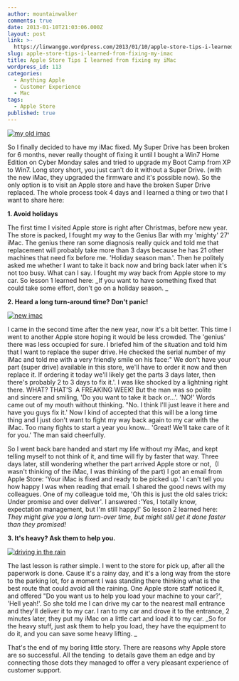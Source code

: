 ```yaml
---
author: mountainwalker
comments: true
date: 2013-01-10T21:03:06.000Z
layout: post
link: >-
  https://linwangge.wordpress.com/2013/01/10/apple-store-tips-i-learned-from-fixing-my-imac/
slug: apple-store-tips-i-learned-from-fixing-my-imac
title: Apple Store Tips I learned from fixing my iMac
wordpress_id: 113
categories:
  - Anything Apple
  - Customer Experience
  - Mac
tags:
  - Apple Store
published: true
---
```


[![my old imac](http://linwangge.files.wordpress.com/2013/01/my-old-imac.jpg)](http://linwangge.files.wordpress.com/2013/01/my-old-imac.jpg)

So I finally decided to have my iMac fixed. My Super Drive has been broken for 6 months, never really thought of fixing it until I bought a Win7 Home Edition on Cyber Monday sales and tried to upgrade my Boot Camp from XP to Win7. Long story short, you just can't do it without a Super Drive. (with the new iMac, they upgraded the firmware and it's possible now). So the only option is to visit an Apple store and have the broken Super Drive replaced. The whole process took 4 days and I learned a thing or two that I want to share here:

**1. Avoid holidays**

The first time I visited Apple store is right after Christmas, before new year. The store is packed, I fought my way to the Genius Bar with my 'mighty' 27' iMac. The genius there ran some diagnosis really quick and told me that replacement will probably take more than 3 days because he has 21 other machines that need fix before me. 'Holiday season man.'. Then he politely asked me whether I want to take it back now and bring back later when it's not too busy. What can I say. I fought my way back from Apple store to my car. So lesson 1 learned here: _If you want to have something fixed that could take some effort, don't go on a holiday season. _

**2. Heard a long turn-around time? Don't panic!**

[![new imac](http://linwangge.files.wordpress.com/2013/01/new-imac.jpg)](http://linwangge.files.wordpress.com/2013/01/new-imac.jpg)

I came in the second time after the new year, now it's a bit better. This time I went to another Apple store hoping it would be less crowded. The 'genius' there was less occupied for sure. I briefed him of the situation and told him that I want to replace the super drive. He checked the serial number of my iMac and told me with a very friendly smile on his face:" We don't have your part (super drive) available in this store, we'll have to order it now and then replace it. If ordering it today we'll likely get the parts 3 days later, then there's probably 2 to 3 days to fix it.'. I was like shocked by a lightning right there. WHAT? THAT'S  A FREAKING WEEK! But the man was so polite and sincere and smiling, 'Do you want to take it back or...'. 'NO!' Words came out of my mouth without thinking. "No. I think I'll just leave it here and have you guys fix it.' Now I kind of accepted that this will be a long time thing and I just don't want to fight my way back again to my car with the iMac. Too many fights to start a year you know... 'Great! We'll take care of it for you.' The man said cheerfully.

So I went back bare handed and start my life without my iMac, and kept telling myself to not think of it, and time will fly by faster that way. Three days later, still wondering whether the part arrived Apple store or not,  (I wasn't thinking of the iMac, I was thinking of the part) I got an email from Apple Store: 'Your iMac is fixed and ready to be picked up.' I can't tell you how happy I was when reading that email. I shared the good news with my colleagues. One of my colleague told me, 'Oh this is just the old sales trick: Under promise and over deliver'. I answered :'Yes, I totally know, expectation management, but I'm still happy!' So lesson 2 learned here: _They might give you a long turn-over time, but might still get it done faster than they promised!_

**3. It's heavy? Ask them to help you.**

[![driving in the rain](http://linwangge.files.wordpress.com/2013/01/driving-in-the-rain.jpg)](http://linwangge.files.wordpress.com/2013/01/driving-in-the-rain.jpg)

The last lesson is rather simple. I went to the store for pick up, after all the paperwork is done. Cause it's a rainy day, and it's a long way from the store to the parking lot, for a moment I was standing there thinking what is the best route that could avoid all the raining. One Apple store staff noticed it, and offered "Do you want us to help you load your machine to your car?', 'Hell yeah!'. So she told me I can drive my car to the nearest mall entrance and they'll deliver it to my car. I ran to my car and drove it to the entrance, 2 minutes later, they put my iMac on a little cart and load it to my car. _So for the heavy stuff, just ask them to help you load, they have the equipment to do it, and you can save some heavy lifting. _

That's the end of my boring little story. There are reasons why Apple store are so successful. All the tending  to details gave them an edge and by connecting those dots they managed to offer a very pleasant experience of customer support.
